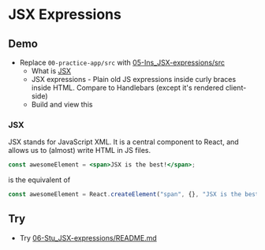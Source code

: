 # JSX Expressions

## Demo

- Replace `00-practice-app/src` with [05-Ins_JSX-expressions/src](../../01-Activities/05-Ins_JSX-expressions/src)
  - What is [JSX](#JSX)
  - JSX expressions - Plain old JS expressions inside curly braces inside HTML. Compare to Handlebars (except it's rendered client-side)
  - Build and view this

### JSX

JSX stands for JavaScript XML. It is a central component to React, and allows us to (almost) write HTML in JS files.

```jsx
const awesomeElement = <span>JSX is the best!</span>;
```

is the equivalent of

```js
const awesomeElement = React.createElement("span", {}, "JSX is the best!");
```

## Try

- Try [06-Stu_JSX-expressions/README.md](../../01-Activities/06-Stu_JSX-expressions/README.md)
